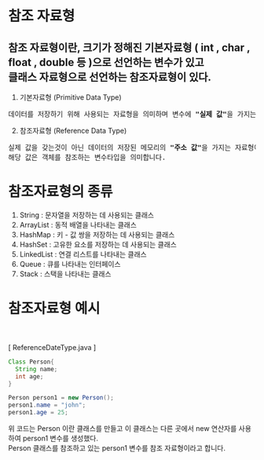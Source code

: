 # 참조 자료형
참조 자료형이란, 크기가 정해진 기본자료형 ( int , char , float , double 등 )으로 선언하는 변수가 있고  
클래스 자료형으로 선언하는 참조자료형이 있다.  
---
1) 기본자료형 (Primitive Data Type)
<pre>데이터를 저장하기 위해 사용되는 자료형을 의미하며 변수에 <b>"실제 값"</b>을 가지는것을 의미</pre>

2) 참조자료형 (Reference Data Type)
<pre>실제 값을 갖는것이 아닌 데이터의 저장된 메모리의 <b>"주소 값"</b>을 가지는 자료형이다.  
해당 값은 객체를 참조하는 변수타입을 의미합니다.</pre>

# 참조자료형의 종류
1. String     : 문자열을 저장하는 데 사용되는 클래스  
2. ArrayList  : 동적 배열을 나타내는 클래스  
3. HashMap    : 키 - 값 쌍을 저장하는 데 사용되는 클래스  
4. HashSet    : 고유한 요소를 저장하는 데 사용되는 클래스  
5. LinkedList : 연결 리스트를 나타내는 클래스  
6. Queue      : 큐를 나타내는 인터페이스  
7. Stack      : 스택을 나타내는 클래스  


# 참조자료형 예시
<br><br>
[ ReferenceDateType.java ]<br>
```java
Class Person{
  String name;
  int age;
}

Person person1 = new Person();
person1.name = "john";
person1.age = 25;
```

위 코드는 Person 이란 클래스를 만들고 이 클래스는 다른 곳에서 new 연산자를 사용하여 person1 변수를 생성했다.   
Person 클래스를 참조하고 있는 person1 변수를 참조 자료형이라고 합니다.
